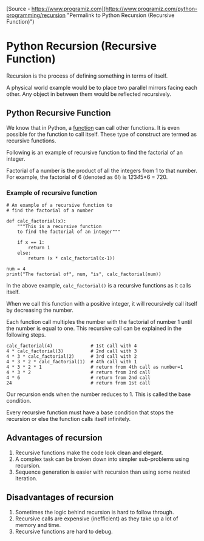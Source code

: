 
[Source - https://www.programiz.com](https://www.programiz.com/python-programming/recursion "Permalink to Python Recursion (Recursive Function)")

# Python Recursion (Recursive Function)

Recursion is the process of defining something in terms of itself.

A physical world example would be to place two parallel mirrors facing each other. Any object in between them would be reflected recursively.

## Python Recursive Function

We know that in Python, a [function][1] can call other functions. It is even possible for the function to call itself. These type of construct are termed as recursive functions.

Following is an example of recursive function to find the factorial of an integer.

Factorial of a number is the product of all the integers from 1 to that number. For example, the factorial of 6 (denoted as 6!) is 1*2*3*4*5*6 = 720.

### Example of recursive function
    
    
    # An example of a recursive function to
    # find the factorial of a number
    
    def calc_factorial(x):
        """This is a recursive function
        to find the factorial of an integer"""
    
        if x == 1:
            return 1
        else:
            return (x * calc_factorial(x-1))
    
    num = 4
    print("The factorial of", num, "is", calc_factorial(num))		
    

In the above example, `calc_factorial()` is a recursive functions as it calls itself.

When we call this function with a positive integer, it will recursively call itself by decreasing the number.

Each function call multiples the number with the factorial of number 1 until the number is equal to one. This recursive call can be explained in the following steps.
    
    
    
    calc_factorial(4)              # 1st call with 4
    4 * calc_factorial(3)          # 2nd call with 3
    4 * 3 * calc_factorial(2)      # 3rd call with 2
    4 * 3 * 2 * calc_factorial(1)  # 4th call with 1
    4 * 3 * 2 * 1                  # return from 4th call as number=1
    4 * 3 * 2                      # return from 3rd call
    4 * 6                          # return from 2nd call
    24                             # return from 1st call

Our recursion ends when the number reduces to 1. This is called the base condition.

Every recursive function must have a base condition that stops the recursion or else the function calls itself infinitely.

## Advantages of recursion

1. Recursive functions make the code look clean and elegant.
2. A complex task can be broken down into simpler sub-problems using recursion.
3. Sequence generation is easier with recursion than using some nested iteration.

## Disadvantages of recursion

1. Sometimes the logic behind recursion is hard to follow through.
2. Recursive calls are expensive (inefficient) as they take up a lot of memory and time.
3. Recursive functions are hard to debug.

[1]: https://www.programiz.com/python-programming/function "Python function"

  